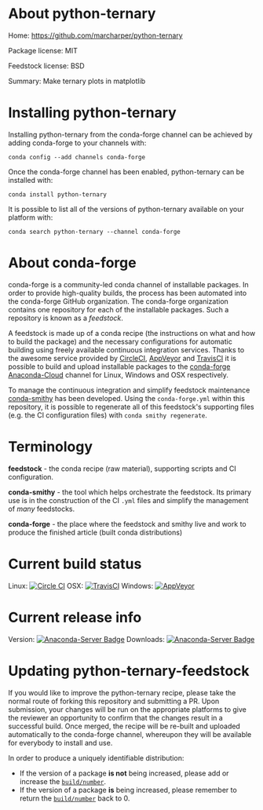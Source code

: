 About python-ternary
====================

Home: https://github.com/marcharper/python-ternary

Package license: MIT

Feedstock license: BSD

Summary: Make ternary plots in matplotlib



Installing python-ternary
=========================

Installing python-ternary from the conda-forge channel can be achieved by adding conda-forge to your channels with:

```
conda config --add channels conda-forge
```

Once the conda-forge channel has been enabled, python-ternary can be installed with:

```
conda install python-ternary
```

It is possible to list all of the versions of python-ternary available on your platform with:

```
conda search python-ternary --channel conda-forge
```


About conda-forge
=================

conda-forge is a community-led conda channel of installable packages.
In order to provide high-quality builds, the process has been automated into the
conda-forge GitHub organization. The conda-forge organization contains one repository 
for each of the installable packages. Such a repository is known as a *feedstock*.

A feedstock is made up of a conda recipe (the instructions on what and how to build
the package) and the necessary configurations for automatic building using freely
available continuous integration services. Thanks to the awesome service provided by
[CircleCI](https://circleci.com/), [AppVeyor](http://www.appveyor.com/)
and [TravisCI](https://travis-ci.org/) it is possible to build and upload installable
packages to the [conda-forge](https://anaconda.org/conda-forge)
[Anaconda-Cloud](http://docs.anaconda.org/) channel for Linux, Windows and OSX respectively.

To manage the continuous integration and simplify feedstock maintenance
[conda-smithy](http://github.com/conda-forge/conda-smithy) has been developed.
Using the ``conda-forge.yml`` within this repository, it is possible to regenerate all of
this feedstock's supporting files (e.g. the CI configuration files) with ``conda smithy regenerate``.


Terminology
===========

**feedstock** - the conda recipe (raw material), supporting scripts and CI configuration.

**conda-smithy** - the tool which helps orchestrate the feedstock.
                   Its primary use is in the construction of the CI ``.yml`` files
                   and simplify the management of *many* feedstocks.

**conda-forge** - the place where the feedstock and smithy live and work to
                  produce the finished article (built conda distributions)

Current build status
====================
Linux: [![Circle CI](https://circleci.com/gh/conda-forge/python-ternary-feedstock.svg?style=svg)](https://circleci.com/gh/conda-forge/python-ternary-feedstock)
OSX: [![TravisCI](https://travis-ci.org/conda-forge/python-ternary-feedstock.svg?branch=master)](https://travis-ci.org/conda-forge/python-ternary-feedstock) 
Windows: [![AppVeyor](https://ci.appveyor.com/api/projects/status/github/conda-forge/python-ternary-feedstock?svg=True)](https://ci.appveyor.com/project/conda-forge/python-ternary-feedstock/branch/master)

Current release info
====================
Version: [![Anaconda-Server Badge](https://anaconda.org/conda-forge/python-ternary/badges/version.svg)](https://anaconda.org/conda-forge/python-ternary)
Downloads: [![Anaconda-Server Badge](https://anaconda.org/conda-forge/python-ternary/badges/downloads.svg)](https://anaconda.org/conda-forge/python-ternary)


Updating python-ternary-feedstock
=================================

If you would like to improve the python-ternary recipe, please take the normal
route of forking this repository and submitting a PR. Upon submission, your changes will
be run on the appropriate platforms to give the reviewer an opportunity to confirm that the
changes result in a successful build. Once merged, the recipe will be re-built and uploaded
automatically to the conda-forge channel, whereupon they will be available for everybody to
install and use.

In order to produce a uniquely identifiable distribution:
 * If the version of a package **is not** being increased, please add or increase
   the [``build/number``](http://conda.pydata.org/docs/building/meta-yaml.html#build-number-and-string). 
 * If the version of a package **is** being increased, please remember to return
   the [``build/number``](http://conda.pydata.org/docs/building/meta-yaml.html#build-number-and-string)
   back to 0.
